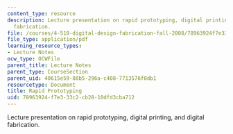 ```yaml
---
content_type: resource
description: Lecture presentation on rapid prototyping, digital printing, and digital
  fabrication.
file: /courses/4-510-digital-design-fabrication-fall-2008/78963924f7e333c2cb2810dfd3cba712_lec7c.pdf
file_type: application/pdf
learning_resource_types:
- Lecture Notes
ocw_type: OCWFile
parent_title: Lecture Notes
parent_type: CourseSection
parent_uid: 40615e59-88b5-296a-c408-7713576f0db1
resourcetype: Document
title: Rapid Prototyping
uid: 78963924-f7e3-33c2-cb28-10dfd3cba712
---
```

Lecture presentation on rapid prototyping, digital printing, and digital fabrication.


